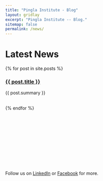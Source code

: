 ```yaml
---
title: "Pingla Institute - Blog"
layout: gridlay
excerpt: "Pingla Institute -- Blog."
sitemap: false
permalink: /news/
---
```


# Latest News

{% for post in site.posts %}
  <h3><a href="{{ post.url }}">{{ post.title }}</a></h3>
  <p>{{ post.summary }}</p>
  <br/>
{% endfor %}

<br/>
<br/>
<br/>
<br/>
<br/>
<br/>
<br/>
<br/>
<br/>
<br/>
<br/>
<br/>
Follow us on <a href='https://www.linkedin.com/company/pinglainstitute/'>LinkedIn</a> or <a href='https://www.facebook.com/pinglainstitute'>Facebook</a> for more.
<br/>
<br/>
<br/>
